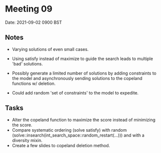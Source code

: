 # Meeting 09
Date: 2021-09-02 0900 BST

## Notes
- Varying solutions of even small cases.
- Using satisfy instead of maximize to guide the search leads to multiple 'bad' solutions.

- Possibly generate a limited number of solutions by adding constraints to the model and asynchronously sending solutions to the copeland functions w/ deletion.
- Could add random 'set of constraints' to the model to expedite.

## Tasks
- Alter the copeland function to maximize the score instead of minimizing the score.
- Compare systematic ordering (solve satisfy) with random (solve::insearch(int_search_space::random_restart(...))) and with a diversity mixin.
- Create a few slides to copeland deletion method.